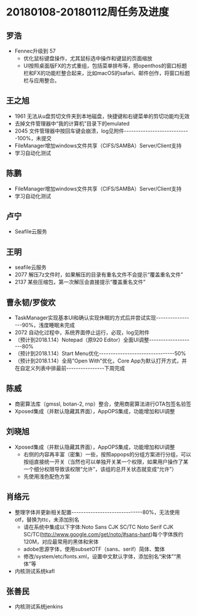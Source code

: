 # 20180108-20180112周任务及进度

## 罗浩
- Fennec升级到 57
   - 优化鼠标键盘操作，尤其鼠标选中操作和键鼠的页面缩放
   - UI按照桌面版FX的方式重组，包括菜单排布等，把openthos的窗口标题栏和FX的功能栏整合起来，比如macOS的safari、邮件创作，将窗口标题栏与应用整合。

## 王之旭
- 1961 无法从u盘剪切文件夹到本地磁盘，快捷键和右键菜单的剪切功能均无效
- 去掉文件管理器中“我的计算机”目录下的emulated
- 2045 文件管理器中按回车键会崩溃，log见附件----------------------------100%，未提交
- FileManager增加windows文件共享（CIFS/SAMBA）Server/Client支持
- 学习自动化测试

## 陈鹏
- FileManager增加windows文件共享（CIFS/SAMBA）Server/Client支持
- 学习自动化测试

## 卢宁
- Seafile云服务

## 王明
- seafile云服务
- 2077 解压7z文件时，如果解压的目录有重名文件不会提示“覆盖重名文件”
- 2137 某些压缩包，第一次解压会直接提示“覆盖重名文件”

## 曹永韧/罗俊欢
- TaskManager实现基本UI和确认实现休眠的方式后并尝试实现-----------------90%，浅度睡眠未完成
- 2072 自动化过程中，系统界面停止运行，必现，log见附件
- （预计到2018.1.14）Notepad（原920 Editor）全面UI调整--------------------80%
- （预计到2018.1.14）Start Menu优化--------------------------------50%
- （预计到2018.1.14）全局”Open With”优化，Core App为默认打开方式，并在自定义列表中排最前----------------下周完成

## 陈威
- 商密算法库（gmssl, botan-2, rnp）整合，使用商密算法进行OTA包签名验签
- Xposed集成（并默认隐藏其界面），AppOPS集成，功能增加和UI调整

## 刘晓旭
- Xposed集成（并默认隐藏其界面），AppOPS集成，功能增加和UI调整
   - 右侧的内容再丰富（密集）一些，按照appops的分组方案进行分组，可以按组直接统一开关（当然也可以单独开关某一个权限，如果用户操作了某一个细分权限导致该权限“允许”，该组的总开关状态就变成“允许”）
   - 先使用浅色配色方案

## 肖络元
- 整理字体并更新相关配置------------------------------80%，无法使用otf，替换为ttc，未添加别名
   - 请在系统中集成以下字体:Noto Sans CJK SC/TC   Noto Serif CJK SC/TC(http://www.google.com/get/noto/#sans-hant)每个字体族约120M，对应最常用的黑体和宋体
   - adobe思源字体，使用subsetOTF（sans、serif）简体、繁体
   - 修改/system/etc/fonts.xml，设置中文默认字体，添加别名“宋体”“黑体”等
- 内核测试系统kafl

## 张善民
- 内核测试系统jenkins
